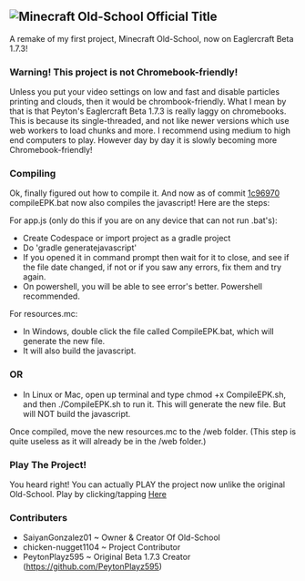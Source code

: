 
## ![Minecraft Old-School Official Title](https://github.com/user-attachments/assets/b3616c30-e6d8-444f-95f3-bc31b37a4645)

A remake of my first project, Minecraft Old-School, now on Eaglercraft Beta 1.7.3!

### Warning! This project is not Chromebook-friendly!

Unless you put your video settings on low and fast and disable particles printing and clouds, then it would be chrombook-friendly. What I mean by that is that Peyton's Eaglercraft Beta 1.7.3 is really laggy on chromebooks. This is because its single-threaded, and not like newer versions which use web workers to load chunks and more. I recommend using medium to high end computers to play.
However day by day it is slowly becoming more Chromebook-friendly!

### Compiling

Ok, finally figured out how to compile it. And now as of commit [1c96970](https://github.com/SaiyanGonzalez01/Minecraft-Old-School-ReDefault/commit/1c9697069fce6a5390d4a87685912464bd98d7e7) compileEPK.bat now also compiles the javascript! Here are the steps:

For app.js (only do this if you are on any device that can not run .bat's):
- Create Codespace or import project as a gradle project
- Do 'gradle generatejavascript'
- If you opened it in command prompt then wait for it to close, and see if the file date changed, if not or if you saw any errors, fix them and try again.
- On powershell, you will be able to see error's better. Powershell recommended.

For resources.mc:

- In Windows, double click the file called CompileEPK.bat, which will generate the new file.
- It will also build the javascript.
 ### OR
- In Linux or Mac, open up terminal and type chmod +x CompileEPK.sh, and then ./CompileEPK.sh to run it. This will generate the new file. But will NOT build the javascript.

Once compiled, move the new resources.mc to the /web folder. (This step is quite useless as it will already be in the /web folder.)

### Play The Project!

You heard right! You can actually PLAY the project now unlike the original Old-School. Play by clicking/tapping [Here](https://saiyangonzalez01.github.io/Minecraft-Old-School-ReDefault/web)

### Contributers

- SaiyanGonzalez01 ~ Owner & Creator Of Old-School
- chicken-nugget1104 ~ Project Contributor
- PeytonPlayz595 ~ Original Beta 1.7.3 Creator (https://github.com/PeytonPlayz595)
